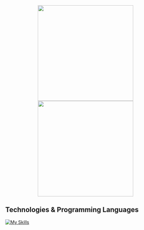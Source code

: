 
  
<!--   <img src="https://github-readme-stats.vercel.app/api/top-langs/?username=Kropanov&layout=compact&theme=tokyonight" /> -->


<!-- <div align="center"> -->
<!--   <img src="https://github-readme-stats.vercel.app/api?username=Kropanov&theme=radical" /> -->
<!-- </div> -->

<div align="center">
  <img src="https://media1.tenor.com/m/ssq0cQsNk1AAAAAd/hahah.gif" width="300" height="300"/>
  <img src="https://media1.tenor.com/m/NqURjAGH6GYAAAAd/cat-code.gif" width="300" height="300"/>
</div>

## Technologies & Programming Languages
[![My Skills](https://skillicons.dev/icons?i=js,html,css,angular,arduino,aws,bootstrap,docker,flask,git,github,materialui,mysql,mongodb,nestjs,nodejs,postgres,postman,prisma,py,react,ros,sass,sqlite,ts,vite,vscode,vue,vuetify,webstorm,yarn&perline=15)](https://skillicons.dev)

<!--   <img src="https://media1.tenor.com/m/jamG02i32d8AAAAC/vulnster-vulnster-hacking.gif" /> -->
<!--   <img src="https://media1.tenor.com/m/CzdMW7wnLn8AAAAC/coding.gif" /> -->
